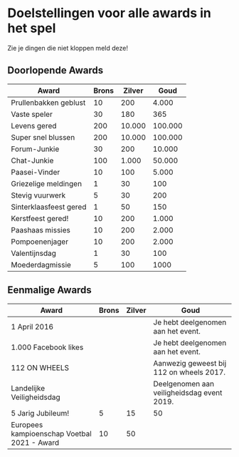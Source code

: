 # Doelstellingen voor alle awards in het spel

Zie je dingen die niet kloppen meld deze!

## Doorlopende Awards

| Award                  | Brons | Zilver | Goud    |
| ---------------------- | ----- | ------ | ------- |
| Prullenbakken geblust  | 10    | 200    | 4.000   |
| Vaste speler           | 30    | 180    | 365     |
| Levens gered           | 200   | 10.000 | 100.000 |
| Super snel blussen     | 200   | 10.000 | 100.000 |
| Forum-Junkie           | 30    | 200    | 10.000  |
| Chat-Junkie            | 100   | 1.000  | 50.000  |
| Paasei-Vinder          | 10    | 100    | 5.000   |
| Griezelige meldingen   | 1     | 30     | 100     |
| Stevig vuurwerk        | 5     | 30     | 200     |
| Sinterklaasfeest gered | 1     | 50     | 150     |
| Kerstfeest gered!      | 10    | 200    | 1.000   |
| Paashaas missies       | 10    | 200    | 2.000   |
| Pompoenenjager         | 10    | 200    | 2.000   |
| Valentijnsdag          | 1     | 30     | 100     |
| Moederdagmissie        | 5     | 100    | 1000    |

## Eenmalige Awards

| Award                                       | Brons | Zilver | Goud                                       |
| ------------------------------------------- | ----- | ------ | ------------------------------------------ |
| 1 April 2016                                |       |        | Je hebt deelgenomen aan het event.         |
| 1.000 Facebook likes                        |       |        | Je hebt deelgenomen aan het event.         |
| 112 ON WHEELS                               |       |        | Aanwezig geweest bij 112 on wheels 2017.   |
| Landelijke Veiligheidsdag                   |       |        | Deelgenomen aan veiligheidsdag event 2019. |
| 5 Jarig Jubileum!                           | 5     | 15     | 50                                         |
| Europees kampioenschap Voetbal 2021 - Award | 10    | 50     |                                            |
